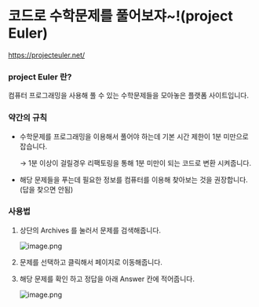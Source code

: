 # 코드로 수학문제를 풀어보쟈~!(project Euler)

https://projecteuler.net/

### project Euler 란?

컴퓨터 프로그래밍을 사용해 풀 수 있는 수학문제들을 모아놓은 플랫폼 사이트입니다.

### 약간의 규칙

- 수학문제를 프로그래밍을 이용해서 풀어야 하는데 기본 시간 제한이 1분 미만으로 잡습니다.
    
    → 1분 이상이 걸릴경우 리팩토링을 통해 1분 미만이 되는 코드로 변환 시켜줍니다.
    
- 해당 문제들을 푸는데 필요한 정보를 컴퓨터를 이용해 찾아보는 것을 권장합니다. (답을 찾으면 안됨)

### 사용법

1. 상단의 Archives 를 눌러서 문제를 검색해줍니다.
    
    ![image.png](%E1%84%8F%E1%85%A9%E1%84%83%E1%85%B3%E1%84%85%E1%85%A9%20%E1%84%89%E1%85%AE%E1%84%92%E1%85%A1%E1%86%A8%E1%84%86%E1%85%AE%E1%86%AB%E1%84%8C%E1%85%A6%E1%84%85%E1%85%B3%E1%86%AF%20%E1%84%91%E1%85%AE%E1%86%AF%E1%84%8B%E1%85%A5%E1%84%87%E1%85%A9%E1%84%8C%E1%85%A3~!(project%20Euler)%20a409d574b15f40b69a749fda64ab154e/image.png)
    
2. 문제를 선택하고 클릭해서 페이지로 이동해줍니다.
3. 해당 문제를 확인 하고 정답을 아래 Answer 칸에 적어줍니다.
    
    ![image.png](%E1%84%8F%E1%85%A9%E1%84%83%E1%85%B3%E1%84%85%E1%85%A9%20%E1%84%89%E1%85%AE%E1%84%92%E1%85%A1%E1%86%A8%E1%84%86%E1%85%AE%E1%86%AB%E1%84%8C%E1%85%A6%E1%84%85%E1%85%B3%E1%86%AF%20%E1%84%91%E1%85%AE%E1%86%AF%E1%84%8B%E1%85%A5%E1%84%87%E1%85%A9%E1%84%8C%E1%85%A3~!(project%20Euler)%20a409d574b15f40b69a749fda64ab154e/image%201.png)